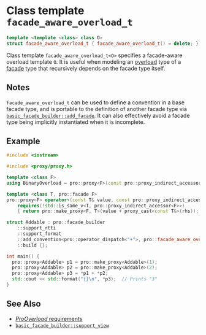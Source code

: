 # Class template `facade_aware_overload_t`

```cpp
template <template <class> class O>
struct facade_aware_overload_t { facade_aware_overload_t() = delete; };
```

Class template `facade_aware_overload_t<O>` specifies a facade-aware overload template `O`. It is useful when modeling an [overload](ProOverload.md) type of a [facade](facade.md) type that recursively depends on the facade type itself.

## Notes

`facade_aware_overload_t` can be used to define a convention in a base facade type, and is portable to the definition of another facade type via [`basic_facade_builder::add_facade`](basic_facade_builder/add_facade.md). It can also effectively avoid a facade type being implicitly instantiated when it is incomplete.

## Example

```cpp
#include <iostream>

#include <proxy/proxy.h>

template <class F>
using BinaryOverload = pro::proxy<F>(const pro::proxy_indirect_accessor<F>& rhs) const;

template <class T, pro::facade F>
pro::proxy<F> operator+(const T& value, const pro::proxy_indirect_accessor<F>& rhs)
    requires(!std::is_same_v<T, pro::proxy_indirect_accessor<F>>)
    { return pro::make_proxy<F, T>(value + proxy_cast<const T&>(rhs)); }

struct Addable : pro::facade_builder
    ::support_rtti
    ::support_format
    ::add_convention<pro::operator_dispatch<"+">, pro::facade_aware_overload_t<BinaryOverload>>
    ::build {};

int main() {
  pro::proxy<Addable> p1 = pro::make_proxy<Addable>(1);
  pro::proxy<Addable> p2 = pro::make_proxy<Addable>(2);
  pro::proxy<Addable> p3 = *p1 + *p2;
  std::cout << std::format("{}\n", *p3);  // Prints "3"
}
```

## See Also

- [*ProOverload* requirements](ProOverload.md)
- [`basic_facade_builder::support_view`](basic_facade_builder/support_view.md)
